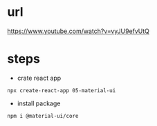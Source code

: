 # url

https://www.youtube.com/watch?v=vyJU9efvUtQ

# steps

- crate react app

```
npx create-react-app 05-material-ui
```

- install package

```
npm i @material-ui/core
```
